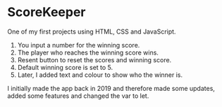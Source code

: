 # ScoreKeeper 

One of my first projects using HTML, CSS and JavaScript. 

1) You input a number for the winning score.
2) The player who reaches the winning score wins.
3) Resent button to reset the scores and winning score.
4) Default winning score is set to 5.
5) Later, I added text and colour to show who the winner is.

I initially made the app back in 2019 and therefore made some updates, added some features and changed the var to let. 
